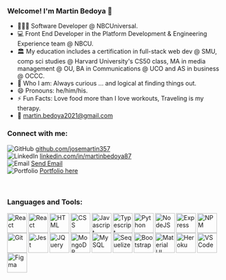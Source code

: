 ### Welcome! I'm Martin Bedoya 👋

- 👨🏽‍💻  Software Developer @ NBCUniversal.
- 💻  Front End Developer in the Platform Development & Engineering Experience team @ NBCU.
- 🏛  My education includes a certification in full-stack web dev @ SMU, comp sci studies @ Harvard University's CS50 class, MA in media management @ OU, BA in Communications @ UCO and AS in business @ OCCC.
- 🤔  Who I am: Always curious ... and logical at finding things out.
- 😄  Pronouns: he/him/his.
- ⚡   Fun Facts: Love food more than I love workouts, Traveling is my therapy.
- 📩  martin.bedoya2021@gmail.com

### Connect with me:

<img alt="GitHub" src="https://img.icons8.com/fluency/26/000000/github.png"/> <a href="https://github.com/josemartin357"> github.com/josemartin357</a>
<br>
<img alt="LinkedIn" src="https://img.icons8.com/external-justicon-flat-justicon/26/000000/external-linkedin-social-media-justicon-flat-justicon.png"/> <a href="https://www.linkedin.com/in/martinbedoya87"> linkedin.com/in/martinbedoya87</a>
<br>
<img alt="Email" src="https://img.icons8.com/fluency/26/000000/email.png"/> <a href = "mailto: martin.bedoya2021@gmail.com">Send Email</a>
<br>
<img alt="Portfolio" src="https://img.icons8.com/external-kiranshastry-lineal-color-kiranshastry/26/000000/external-portfolio-advertising-kiranshastry-lineal-color-kiranshastry.png"/> <a href="https://josemartin357.github.io/react-portfolio/"> Portfolio here</a>

<br>

### Languages and Tools:
<img align="left" alt="React" width="46px" src="https://cdn.jsdelivr.net/gh/devicons/devicon/icons/amazonwebservices/amazonwebservices-original-wordmark.svg" />          
<img align="left" alt="React" width="46px" src="https://cdn.jsdelivr.net/gh/devicons/devicon/icons/react/react-original-wordmark.svg" />
<img align="left" alt="HTML" width="46px" src="https://cdn.jsdelivr.net/gh/devicons/devicon/icons/html5/html5-original-wordmark.svg" />
<img align="left" alt="CSS" width="46px" src="https://cdn.jsdelivr.net/gh/devicons/devicon/icons/css3/css3-original-wordmark.svg" />
<img align="left" alt="Javascript" width="46px" src="https://cdn.jsdelivr.net/gh/devicons/devicon/icons/javascript/javascript-original.svg" />
<img align="left" alt="Typescript" width="46px" src="https://cdn.jsdelivr.net/gh/devicons/devicon/icons/typescript/typescript-original.svg" />
<img align="left" alt="Python" width="46px" src="https://cdn.jsdelivr.net/gh/devicons/devicon/icons/python/python-original-wordmark.svg" />
<img align="left" alt="NodeJS" width="46px" src="https://cdn.jsdelivr.net/gh/devicons/devicon/icons/nodejs/nodejs-original-wordmark.svg" />
<img align="left" alt="Express" width="46px" src="https://cdn.jsdelivr.net/gh/devicons/devicon/icons/express/express-original-wordmark.svg" />
<img align="left" alt="NPM" width="46px" src="https://cdn.jsdelivr.net/gh/devicons/devicon/icons/npm/npm-original-wordmark.svg" />
<img align="left" alt="Git" width="46px" src="https://cdn.jsdelivr.net/gh/devicons/devicon/icons/git/git-original-wordmark.svg" />
<img align="left" alt="Jest" width="46px" src="https://cdn.jsdelivr.net/gh/devicons/devicon/icons/jest/jest-plain.svg" />
<img align="left" alt="JQuery" width="46px" src="https://cdn.jsdelivr.net/gh/devicons/devicon/icons/jquery/jquery-original-wordmark.svg" />
<img align="left" alt="MongoDB" width="46px" src="https://cdn.jsdelivr.net/gh/devicons/devicon/icons/mongodb/mongodb-original-wordmark.svg" />
<img align="left" alt="MySQL" width="46px" src="https://cdn.jsdelivr.net/gh/devicons/devicon/icons/mysql/mysql-original-wordmark.svg" />
<img align="left" alt="Sequelize" width="46px" src="https://cdn.jsdelivr.net/gh/devicons/devicon/icons/sequelize/sequelize-original-wordmark.svg" />
<img align="left" alt="Bootstrap" width="46px" src="https://cdn.jsdelivr.net/gh/devicons/devicon/icons/bootstrap/bootstrap-plain-wordmark.svg" />
<img align="left" alt="Material UI" width="46px" src="https://cdn.jsdelivr.net/gh/devicons/devicon/icons/materialui/materialui-original.svg" />          
<img align="left" alt="Heroku" width="46px" src="https://cdn.jsdelivr.net/gh/devicons/devicon/icons/heroku/heroku-plain-wordmark.svg" />
<img align="left" alt="VSCode" width="46px" src="https://cdn.jsdelivr.net/gh/devicons/devicon/icons/vscode/vscode-original.svg" />
<img align="left" alt="Figma" width="46px" src="https://cdn.jsdelivr.net/gh/devicons/devicon/icons/figma/figma-original.svg" />
          

